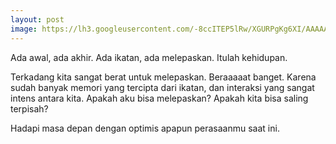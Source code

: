 ```yaml
---
layout: post
image: https://lh3.googleusercontent.com/-8ccITEP5lRw/XGURPgKg6XI/AAAAAAAADRQ/_UPzWSGxWXgRNX60qskab243LmpJFdDYwCLcBGAs/h1200/image3344.png
---
```


Ada awal, ada akhir. Ada ikatan, ada melepaskan. Itulah kehidupan.

Terkadang kita sangat berat untuk melepaskan. Beraaaaat banget. Karena sudah banyak memori yang tercipta dari ikatan, dan interaksi yang sangat intens antara kita. Apakah aku bisa melepaskan? Apakah kita bisa saling terpisah?

Hadapi masa depan dengan optimis apapun perasaanmu saat ini.